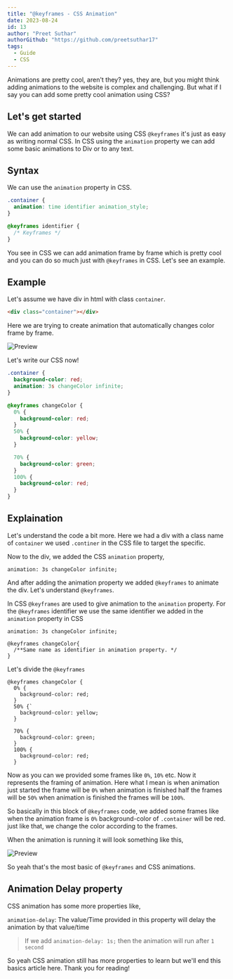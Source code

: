 ```yaml
---
title: "@keyframes - CSS Animation"
date: 2023-08-24
id: 13
author: "Preet Suthar"
authorGithub: "https://github.com/preetsuthar17"
tags:
  - Guide
  - CSS
---
```


Animations are pretty cool, aren't they? yes, they are, but you might think adding
animations to the website is complex and challenging. But what if I say you can add
some pretty cool animation using CSS?

## Let's get started

We can add animation to our website using CSS `@keyframes` it's just as easy as writing normal CSS. In CSS using the `animation` property we can add some basic animations to Div or to any text.

## Syntax

We can use the `animation` property in CSS.

```css
.container {
  animation: time identifier animation_style;
}

@keyframes identifier {
  /* Keyframes */
}
```

You see in CSS we can add animation frame by frame which is pretty cool and you can do so much just with `@keyframes` in CSS. Let's see an example.

## Example

Let's assume we have div in html with class `container`.

```html
<div class="container"></div>
```

Here we are trying to create animation that automatically changes color frame by frame.

![Preview](https://dev-to-uploads.s3.amazonaws.com/uploads/articles/gdg3mfhq3pomvxgn2ye5.gif)

Let's write our CSS now!

```css
.container {
  background-color: red;
  animation: 3s changeColor infinite;
}

@keyframes changeColor {
  0% {
    background-color: red;
  }
  50% {
    background-color: yellow;
  }

  70% {
    background-color: green;
  }
  100% {
    background-color: red;
  }
}
```

## Explaination

Let's understand the code a bit more. Here we had a div with a class name of `container` we used `.continer` in the CSS file to target the specific.

Now to the div, we added the CSS `animation` property,

```
animation: 3s changeColor infinite;
```

And after adding the animation property we added `@keyframes` to animate the div.
Let's understand `@keyframes`.

In CSS `@keyframes` are used to give animation to the `animation` property. For the `@keyframes` identifier we use the same identifier we added in the `animation` property in CSS

```
animation: 3s changeColor infinite;

@keyframes changeColor{
  /**Same name as identifier in animation property. */
}
```

Let's divide the `@keyframes`

```
@keyframes changeColor {
  0% {
    background-color: red;
  }
  50% {`
    background-color: yellow;
  }

  70% {
    background-color: green;
  }
  100% {
    background-color: red;
  }
```

Now as you can we provided some frames like `0%`, `10%` etc. Now it represents the framing of animation. Here what I mean is when animation just started the frame will be `0%` when animation is finished half the frames will be `50%` when animation is finished the frames will be `100%`.

So basically in this block of `@keyframes` code, we added some frames like when the animation frame is `0%` background-color of `.container` will be red. just like that, we change the color according to the frames.

When the animation is running it will look something like this,

![Preview](https://dev-to-uploads.s3.amazonaws.com/uploads/articles/gdg3mfhq3pomvxgn2ye5.gif)

So yeah that's the most basic of `@keyframes` and CSS animations.

## Animation Delay property

CSS animation has some more properties like,

`animation-delay`: The value/Time provided in this property will delay the animation by that value/time

> If we add `animation-delay: 1s;` then the animation will run after `1 second`

So yeah CSS animation still has more properties to learn but we'll end this basics article here. Thank you for reading!
